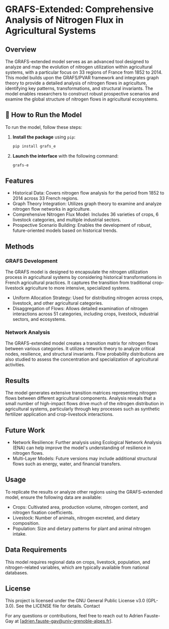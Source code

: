 # GRAFS-Extended: Comprehensive Analysis of Nitrogen Flux in Agricultural Systems

## Overview

The GRAFS-extended model serves as an advanced tool designed to analyze and map the evolution of nitrogen utilization within agricultural systems, with a particular focus on 33 regions of France from 1852 to 2014. This model builds upon the GRAFS/PVAR framework and integrates graph theory to provide a detailed analysis of nitrogen flows in agriculture, identifying key patterns, transformations, and structural invariants. The model enables researchers to construct robust prospective scenarios and examine the global structure of nitrogen flows in agricultural ecosystems.

## 🚀 How to Run the Model

To run the model, follow these steps:

1. **Install the package** using `pip`:

   ```bash
   pip install grafs_e
   ```

2. **Launch the interface** with the following command:

   ```bash
   grafs-e
   ```

## Features

- Historical Data: Covers nitrogen flow analysis for the period from 1852 to 2014 across 33 French regions.
 - Graph Theory Integration: Utilizes graph theory to examine and analyze nitrogen flow networks in agriculture.
 - Comprehensive Nitrogen Flux Model: Includes 36 varieties of crops, 6 livestock categories, and multiple industrial sectors.
 - Prospective Scenario Building: Enables the development of robust, future-oriented models based on historical trends.

## Methods
### GRAFS Development

The GRAFS model is designed to encapsulate the nitrogen utilization process in agricultural systems by considering historical transformations in French agricultural practices. It captures the transition from traditional crop-livestock agriculture to more intensive, specialized systems.

- Uniform Allocation Strategy: Used for distributing nitrogen across crops, livestock, and other agricultural categories.
- Disaggregation of Flows: Allows detailed examination of nitrogen interactions across 51 categories, including crops, livestock, industrial sectors, and ecosystems.

### Network Analysis

The GRAFS-extended model creates a transition matrix for nitrogen flows between various categories. It utilizes network theory to analyze critical nodes, resilience, and structural invariants. Flow probability distributions are also studied to assess the concentration and specialization of agricultural activities.

## Results

The model generates extensive transition matrices representing nitrogen flows between different agricultural components. Analysis reveals that a small number of high-impact flows drive much of the nitrogen distribution in agricultural systems, particularly through key processes such as synthetic fertilizer application and crop-livestock interactions.

## Future Work

- Network Resilience: Further analysis using Ecological Network Analysis (ENA) can help improve the model's understanding of resilience in nitrogen flows.
- Multi-Layer Models: Future versions may include additional structural flows such as energy, water, and financial transfers.

## Usage

To replicate the results or analyze other regions using the GRAFS-extended model, ensure the following data are available:

- Crops: Cultivated area, production volume, nitrogen content, and nitrogen fixation coefficients.
- Livestock: Number of animals, nitrogen excreted, and dietary composition.
- Population: Size and dietary patterns for plant and animal nitrogen intake.

## Data Requirements

This model requires regional data on crops, livestock, population, and nitrogen-related variables, which are typically available from national databases.

## License

This project is licensed under the GNU General Public License v3.0 (GPL-3.0). See the LICENSE file for details.
Contact

For any questions or contributions, feel free to reach out to Adrien Fauste-Gay at [adrien.fauste-gay@univ-grenoble-alpes.fr].